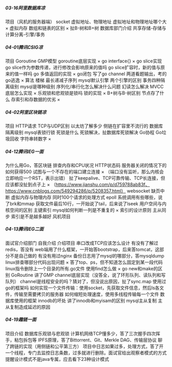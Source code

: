 ##### 03-16阿里数据库凉
项目（风机的服务器端）
socket
虚拟地址、物理地址
虚拟地址和物理地址哪个大×
虚拟内存
数组和链表的区别 ×
扯B-树和B+树
数据库部门介绍
共享存储-存储与计算分离-引擎/事务

##### 04-01腾讯CSIG凉
项目
Goroutine
GMP模型
goroutine底层实现 ×
go interface{} ×
go slice实现
go slice作为参数传递，进行修改会影响原来的值吗
go slice扩容时，新的值与原来的值一样吗
go 多值返回的实现 ×
go闭包
写了go channel
两道看题输出，考的go逃逸 ×
算法
楼梯
最长递减子序列
mysql默认引擎
两个引擎的区别
事务四种隔离级别
mysql是哪种级别
序列化/串行化怎么解决什么问题
幻读怎么解决
MVCC底层怎么实现 ×
乐观锁和悲观锁是锁吗
锁的实现 ×
B+树与B-树区别
节点存了什么
存索引和存数据的优劣 ×
##### 04-02阿里区块链凉
项目
HTTP请求
TCP与UDP区别
以太坊了解多少
侧链在扩容里不流行的
数据库隔离级别
mysql表锁行锁
死锁是什么
死锁解决，扯数据库死锁解决
Go协程
Go垃圾回收
字符串转数字 ×

##### 04-12腾讯IEG一面
为什么用Go，答区块链
排查内存和CPU状况
HTTP状态码
服务器关闭的情况下的如何获得500
试图与一个不存在的端口建立连接 × （端口没有监听，那么内核会立即响应一个RST，表示出错）
扯了keepalive、TCP可靠传输、TCP长连接，但应该都没扯到点子上 × （https://www.jianshu.com/p/d759788ab83f、https://www.cnblogs.com/549294286/p/5208357.html）
websocket
缺页中断
虚拟内存与物理内存
同时100个请求的处理方式
epoll
系统调用有些哪些，说了brk和mmap
获取文件最后10行，一开始说了tail，后来说了lseek
用户空间与内核空间的区别
主键索引
mysql如何判断一列是不重复的 ×
索引的设计原则
主从同步
索引是不是越多越好
风机项目
##### 04-13腾讯IEG二面
面试官介绍部门
自我介绍
介绍项目
串口改成TCP应该怎么设计
有没有了解过redis，答没有
web端用了什么框架，一开始答bootstrap，后来答tomcat，这部分不是自己做的
有没有用过nginx
备份日志用了mysql的哪部分，答mysqldump
linux排查哪部分代码出现问题 × 答了top、ps，但不知道怎么固定到某一段代码
linux指令删除上一个目录的所有.go文件
使用find怎么做 ×
go new和make的区别
GoRoutine 讲了GMP
channel底层实现（没答全，说了环形队列、读队列和写队列）
channel是线程安全的吗？猜对了，但没说出原因，扯了sync.map
使用过go的框架吗
如何实现一个文件传输：使用socket，先获取文件信息，然后ls各文件，传输至需要拷贝的服务器
如何缩短处理速度，使用多线程传输每一个文件
数据库使用的框架
innodb的坏处 讲了innodb和myisam的区别
mysql主从复制
主从复制造成延迟的原因
##### 04-19趣链一面
项目介绍
数据库乐观锁与悲观锁
计算机网络TCP懂多少，答了三次握手四次挥手，粘包拆包等
IPFS原理，答了Bittorrent、Git、Merkle DAG、传输层协议
聊了跨链的实现（用侧链和公平第三方）
项目中日志如果过多，处理方式，答了开一个线程，专门去监控日志条数，过多就进行删除。面试官给出观察者模式的方式
提醒设计模式不是java专属，应去看下23种设计模式














